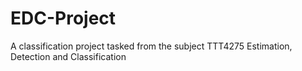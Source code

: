# EDC-Project
A classification project tasked from the subject TTT4275 Estimation, Detection and Classification

